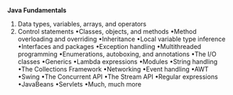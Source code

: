 **Java Fundamentals**

1. Data types, variables, arrays, and operators
2. Control statements
•Classes, objects, and methods
•Method overloading and overriding
•Inheritance
•Local variable type inference
•Interfaces and packages
•Exception handling
•Multithreaded programming
•Enumerations, autoboxing, and annotations
•The I/O classes
•Generics
•Lambda expressions
•Modules
•String handling
•The Collections Framework
•Networking
•Event handling
•AWT
•Swing
•The Concurrent API
•The Stream API
•Regular expressions
•JavaBeans
•Servlets
•Much, much more
